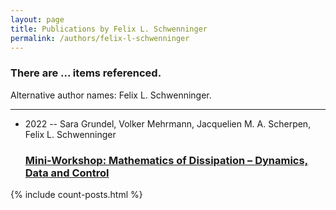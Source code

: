 ```yaml
---
layout: page
title: Publications by Felix L. Schwenninger
permalink: /authors/felix-l-schwenninger
---
```


<h3 id="number-posts">There are ... items referenced.</h3>
<p id='info-authors'>Alternative author names: Felix L. Schwenninger.</p>
<hr />
<ul class="post-list">
<li><span class='post-meta'>2022 -- Sara Grundel, Volker Mehrmann, Jacquelien M. A. Scherpen, Felix L. Schwenninger</span><h3><a class='post-link' href="{{ site.baseurl }}/mini-workshop-mathematics-of-dissipation-dynamics-data-and-control">Mini-Workshop: Mathematics of Dissipation – Dynamics, Data and Control</a></h3></li>

</ul>
{% include count-posts.html %}
